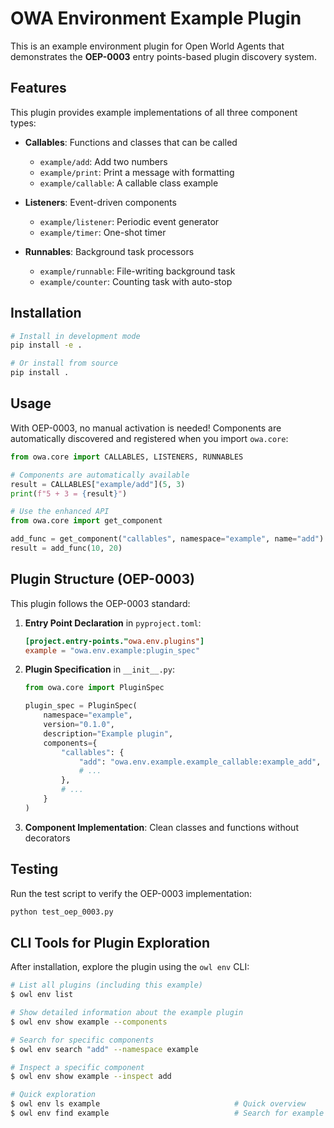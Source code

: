 # OWA Environment Example Plugin

This is an example environment plugin for Open World Agents that demonstrates the **OEP-0003** entry points-based plugin discovery system.

## Features

This plugin provides example implementations of all three component types:

- **Callables**: Functions and classes that can be called
  - `example/add`: Add two numbers
  - `example/print`: Print a message with formatting
  - `example/callable`: A callable class example

- **Listeners**: Event-driven components
  - `example/listener`: Periodic event generator
  - `example/timer`: One-shot timer

- **Runnables**: Background task processors
  - `example/runnable`: File-writing background task
  - `example/counter`: Counting task with auto-stop

## Installation

```bash
# Install in development mode
pip install -e .

# Or install from source
pip install .
```

## Usage

With OEP-0003, no manual activation is needed! Components are automatically discovered and registered when you import `owa.core`:

```python
from owa.core import CALLABLES, LISTENERS, RUNNABLES

# Components are automatically available
result = CALLABLES["example/add"](5, 3)
print(f"5 + 3 = {result}")

# Use the enhanced API
from owa.core import get_component

add_func = get_component("callables", namespace="example", name="add")
result = add_func(10, 20)
```

## Plugin Structure (OEP-0003)

This plugin follows the OEP-0003 standard:

1. **Entry Point Declaration** in `pyproject.toml`:
   ```toml
   [project.entry-points."owa.env.plugins"]
   example = "owa.env.example:plugin_spec"
   ```

2. **Plugin Specification** in `__init__.py`:
   ```python
   from owa.core import PluginSpec

   plugin_spec = PluginSpec(
       namespace="example",
       version="0.1.0",
       description="Example plugin",
       components={
           "callables": {
               "add": "owa.env.example.example_callable:example_add",
               # ...
           },
           # ...
       }
   )
   ```

3. **Component Implementation**: Clean classes and functions without decorators

## Testing

Run the test script to verify the OEP-0003 implementation:

```bash
python test_oep_0003.py
```

## CLI Tools for Plugin Exploration

After installation, explore the plugin using the `owl env` CLI:

```bash
# List all plugins (including this example)
$ owl env list

# Show detailed information about the example plugin
$ owl env show example --components

# Search for specific components
$ owl env search "add" --namespace example

# Inspect a specific component
$ owl env show example --inspect add

# Quick exploration
$ owl env ls example                              # Quick overview
$ owl env find example                            # Search for example components
```